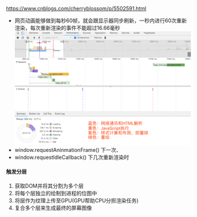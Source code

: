 https://www.cnblogs.com/cherryblossom/p/5502591.html

- 网页动画能够做到每秒60帧，就会跟显示器同步刷新，一秒内进行60次重新渲染，每次重新渲染的事件不能超过16.66毫秒
    ![Timeline掌控帧渲染模式](./imgs/Timeline掌控帧渲染模式/1.png)
- window.requestAninmationFrame() 下一次、
- window.requestldleCallback() 下几次重新渲染时

#### 触发分层
1. 获取DOM并将其分割为多个层
2. 将每个层独立的绘制到进程的位图中
3. 将层作为纹理上传至GPU(GPU帮助CPU分担渲染任务)
4. 复合多个层来生成最终的屏幕图像
